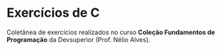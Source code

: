 <h1>Exercícios de C</h1>
<p>
  Coletânea de exercícios realizados no curso <b>Coleção Fundamentos de Programação</b> da Devsuperior (Prof. Nélio Alves).
</p>
